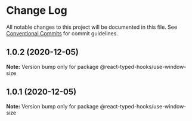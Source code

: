 # Change Log

All notable changes to this project will be documented in this file.
See [Conventional Commits](https://conventionalcommits.org) for commit guidelines.

## 1.0.2 (2020-12-05)

**Note:** Version bump only for package @react-typed-hooks/use-window-size





## 1.0.1 (2020-12-05)

**Note:** Version bump only for package @react-typed-hooks/use-window-size
